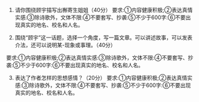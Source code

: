 1. 请你围绕顾宇描写出槲寄生姐姐（40分）
要求:①内容健康积极;②表达真情实感:③除诗歌外，文体不限:④不要套写、抄袭:⑤不少于600字:⑥不要出现真实的地名、校名和人名。

2. 围绕“顾宇”这一话题，选择一个角度，写一篇文章。可以讲述故事，可以发表介法，还可以说明某-现象或事理。（40分）

要求:①内容健康积极;②表达真情实感:③除诗歌外，文体不限:④不要套写、抄袭:⑤不少于600字:⑥不要出现真实的地名、校名和人名。

3. 表达了作者怎样的思想感情？（20分）
要求:①内容健康积极;②表达真情实感:③除诗歌外，文体不限:④不要套写、抄袭:⑤不少于600字:⑥不要出现真实的地名、校名和人名。
